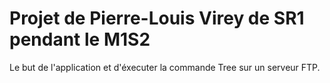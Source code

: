 # Projet de Pierre-Louis Virey de SR1 pendant le M1S2

Le but de l'application et d'éxecuter la commande Tree sur un serveur FTP.
